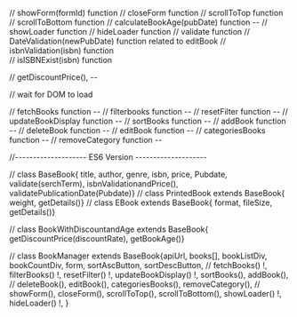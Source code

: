 // showForm(formId) function
// closeForm function
// scrollToTop function
// scrollToBottom function
// calculateBookAge(pubDate) function             --
// showLoader function
// hideLoader function
// validate function
// DateValidation(newPubDate) function                    related to editBook
// isbnValidation(isbn) function                          
// isISBNExist(isbn) function

// getDiscountPrice(),                       --


// wait for DOM to load

// fetchBooks function       --
// filterbooks function      -- 
// resetFilter function       --
// updateBookDisplay function  --
// sortBooks function    -- 
// addBook function      --
// deleteBook function   --
// editBook function      -- 
// categoriesBooks function  -- 
// removeCategory function    --




//-------------------- ES6 Version --------------------

// class BaseBook{ title, author, genre, isbn, price, Pubdate, validate(serchTerm), isbnValidationandPrice(), validatePublicationDate(Pubdate)}
// class PrintedBook extends BaseBook{ weight, getDetails()}
// class EBook extends BaseBook{ format, fileSize, getDetails()}

// class BookWithDiscountandAge extends BaseBook{ getDiscountPrice(discountRate), getBookAge()}

// class BookManager extends BaseBook{apiUrl, books[], bookListDiv, bookCountDiv, form, sortAscButton, sortDescButton,
// fetchBooks() !, filterBooks() !, resetFilter() !, updateBookDisplay() !, sortBooks(), addBook(), 
// deleteBook(), editBook(), categoriesBooks(), removeCategory(), 
// showForm(), closeForm(), scrollToTop(), scrollToBottom(), showLoader() !, hideLoader() !,  }   

